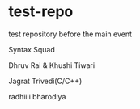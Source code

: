 
# test-repo
test repository before the main event 

Syntax Squad



Dhruv Rai & Khushi Tiwari


Jagrat Trivedi(C/C++)


radhiiii bharodiya


